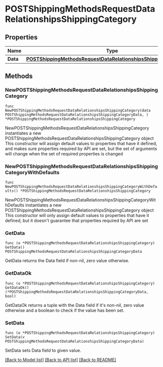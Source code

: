 # POSTShippingMethodsRequestDataRelationshipsShippingCategory

## Properties

Name | Type | Description | Notes
------------ | ------------- | ------------- | -------------
**Data** | [**POSTShippingMethodsRequestDataRelationshipsShippingCategoryData**](POSTShippingMethodsRequestDataRelationshipsShippingCategoryData.md) |  | 

## Methods

### NewPOSTShippingMethodsRequestDataRelationshipsShippingCategory

`func NewPOSTShippingMethodsRequestDataRelationshipsShippingCategory(data POSTShippingMethodsRequestDataRelationshipsShippingCategoryData, ) *POSTShippingMethodsRequestDataRelationshipsShippingCategory`

NewPOSTShippingMethodsRequestDataRelationshipsShippingCategory instantiates a new POSTShippingMethodsRequestDataRelationshipsShippingCategory object
This constructor will assign default values to properties that have it defined,
and makes sure properties required by API are set, but the set of arguments
will change when the set of required properties is changed

### NewPOSTShippingMethodsRequestDataRelationshipsShippingCategoryWithDefaults

`func NewPOSTShippingMethodsRequestDataRelationshipsShippingCategoryWithDefaults() *POSTShippingMethodsRequestDataRelationshipsShippingCategory`

NewPOSTShippingMethodsRequestDataRelationshipsShippingCategoryWithDefaults instantiates a new POSTShippingMethodsRequestDataRelationshipsShippingCategory object
This constructor will only assign default values to properties that have it defined,
but it doesn't guarantee that properties required by API are set

### GetData

`func (o *POSTShippingMethodsRequestDataRelationshipsShippingCategory) GetData() POSTShippingMethodsRequestDataRelationshipsShippingCategoryData`

GetData returns the Data field if non-nil, zero value otherwise.

### GetDataOk

`func (o *POSTShippingMethodsRequestDataRelationshipsShippingCategory) GetDataOk() (*POSTShippingMethodsRequestDataRelationshipsShippingCategoryData, bool)`

GetDataOk returns a tuple with the Data field if it's non-nil, zero value otherwise
and a boolean to check if the value has been set.

### SetData

`func (o *POSTShippingMethodsRequestDataRelationshipsShippingCategory) SetData(v POSTShippingMethodsRequestDataRelationshipsShippingCategoryData)`

SetData sets Data field to given value.



[[Back to Model list]](../README.md#documentation-for-models) [[Back to API list]](../README.md#documentation-for-api-endpoints) [[Back to README]](../README.md)



